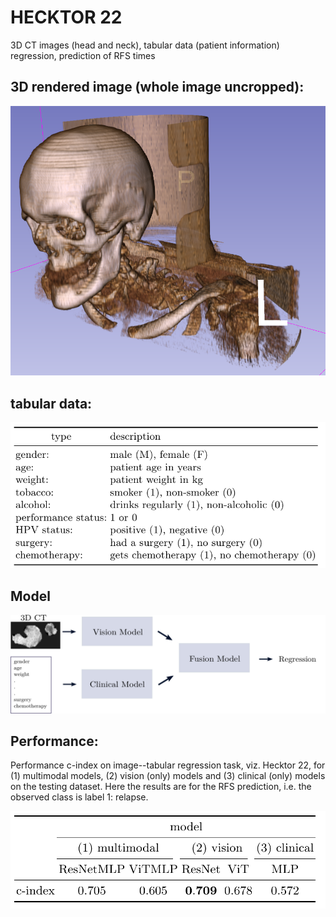 # HECKTOR 22
3D CT images (head and neck), tabular data (patient information)
regression, prediction of RFS times

## 3D rendered image (whole image uncropped):

![img1](CHUM-001__CT_3D.png "3D CT hecktor 22")

## tabular data:

![img2](tabular_hecktor22.png "tabular hecktor 22")

## Model

![img3](hecktor22_multimodal_model.png "model hecktor 22")

## Performance:
Performance c-index on image--tabular regression task, viz. Hecktor 22, for (1) multimodal models, (2) vision (only) models and (3) clinical (only) models on the testing dataset. Here the results are for the RFS prediction, i.e. the observed class is label 1: relapse.

![img4](performance_hecktor22.png "performance hecktor 22")
